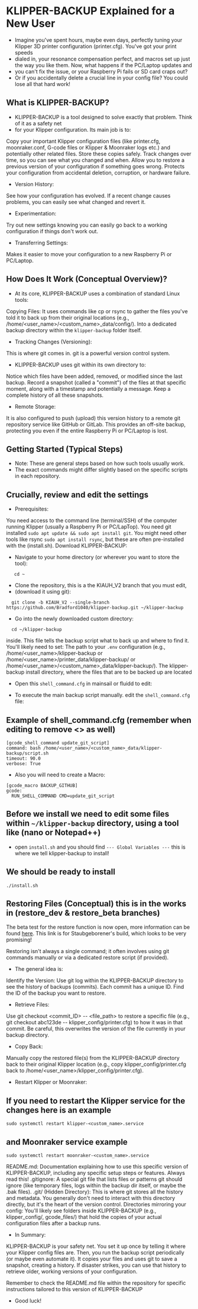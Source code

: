 # KLIPPER-BACKUP Explained for a New User

* Imagine you've spent hours, maybe even days, perfectly tuning your Klipper 3D printer configuration (printer.cfg). You've got your print speeds
* dialed in, your resonance compensation perfect, and macros set up just the way you like them. Now, what happens if the PC/Laptop updates and
* you can't fix the issue, or your Raspberry Pi fails or SD card craps out?
* Or if you accidentally delete a crucial line in your config file? You could lose all that hard work!

## What is KLIPPER-BACKUP?

* KLIPPER-BACKUP is a tool designed to solve exactly that problem. Think of it as a safety net
* for your Klipper configuration. Its main job is to:

Copy your important Klipper configuration files
(like printer.cfg, moonraker.conf, G-code files or Klipper & Moonraker logs etc.) and potentially other related files.
Store these copies safely. Track changes over time, so you can see what you changed and when.
Allow you to restore a previous version of your configuration if something goes wrong.
Protects your configuration from accidental deletion, corruption, or hardware failure.

* Version History:

See how your configuration has evolved. If a recent change causes problems, you can easily see what changed and revert it.

* Experimentation:

Try out new settings knowing you can easily go back to a working configuration if things don't work out.

* Transferring Settings:

Makes it easier to move your configuration to a new Raspberry Pi or PC/Laptop.

## How Does It Work (Conceptual Overview)?

* At its core, KLIPPER-BACKUP uses a combination of standard Linux tools:

Copying Files: It uses commands like cp or rsync to gather the files you've told it to back up from their original
locations (e.g., /home/<user_name>/<custom_name>_data/config/). Into a dedicated backup directory within the `klipper-backup` folder itself.

* Tracking Changes (Versioning):

This is where git comes in. git is a powerful version control system.

* KLIPPER-BACKUP uses git within its own directory to:

Notice which files have been added, removed, or modified since the last backup.
Record a snapshot (called a "commit") of the files at that specific moment, along with a timestamp and potentially a message.
Keep a complete history of all these snapshots.

* Remote Storage:

It is also configured to push (upload) this version history to a remote git repository service
like GitHub or GitLab. This provides an off-site backup, protecting you even if the entire Raspberry Pi or PC/Laptop is lost.

## Getting Started (Typical Steps)

* Note: These are general steps based on how such tools usually work.
* The exact commands might differ slightly based on the specific scripts in each repository.

## Crucially, review and edit the settings

* Prerequisites:

You need access to the command line (terminal/SSH) of the computer running Klipper (usually a Raspberry Pi or PC/LapTop).
You need git installed `sudo apt update && sudo apt install git`.
You might need other tools like rsync `sudo apt install rsync`, but these are often pre-installed with the (install.sh).
Download KLIPPER-BACKUP:

* Navigate to your home directory (or wherever you want to store the tool):

```shell
   cd ~
```

* Clone the repository, this is a the KIAUH_V2 branch that you must edit,
* (download it using git):

```shell
  git clone -b KIAUH_V2 --single-branch https://github.com/Bradford1040/klipper-backup.git ~/klipper-backup
```

* Go into the newly downloaded custom directory:

```shell
  cd ~/klipper-backup
```

inside. This file tells the backup script what to back up and where to find it. You'll likely need to set:
The path to your `.env` configuration  (e.g., /home/<user_name>/klipper-backup or /home/<user_name>/printer_data/klipper-backup/ or
/home/<user_name>/<custom_name>_data/klipper-backup/). The klipper-backup install directory, where the files that are to be backed up are located

* Open this `shell_command.cfg`  in mainsail or fluidd to edit:

* To execute the main backup script manually. edit the `shell_command.cfg` file:

## Example of shell_command.cfg (remember when editing to remove <> as well)

```shell
[gcode_shell_command update_git_script]
command: bash /home/<user_name>/<custom_name>_data/klipper-backup/script.sh
timeout: 90.0
verbose: True
```

* Also you will need to create a Macro:

```shell
[gcode_macro BACKUP_GITHUB]
gcode:
  RUN_SHELL_COMMAND CMD=update_git_script
```

## Before we install we need to edit some files within `~/klipper-backup` directory, using a tool like (nano or Notepad++)

* open `install.sh` and you should find `--- Global Variables ---` this is where we tell klipper-backup to install!

## We should be ready to install

```shell
./install.sh
```

## Restoring Files (Conceptual) this is in the works in (restore_dev & restore_beta branches)

The beta test for the restore function is now open, more information can be found [here](https://github.com/Staubgeborener/Klipper-Backup/discussions/143). This link is for Staubgeborener's build, which looks to be very promising!

 Restoring isn't always a single command; it often involves using git commands manually or via a dedicated restore script (if provided).

* The general idea is:

Identify the Version: Use git log within the KLIPPER-BACKUP directory to see the history of backups (commits). Each commit has a unique ID.
Find the ID of the backup you want to restore.

* Retrieve Files:

Use git checkout <commit_ID> -- <file_path> to restore a specific file
(e.g., git checkout abc123de -- klipper_config/printer.cfg) to how it was in that commit.
Be careful, this overwrites the version of the file currently in your backup directory.

* Copy Back:

Manually copy the restored file(s) from the KLIPPER-BACKUP directory back to their original
Klipper location (e.g., copy klipper_config/printer.cfg back to /home/<user_name>/klipper_config/printer.cfg).

* Restart Klipper or Moonraker:

## If you need to restart the Klipper service for the changes here is an example

```shell
sudo systemctl restart klipper-<custom_name>.service
```

## and Moonraker service example

```shell
sudo systemctl restart moonraker-<custom_name>.service
```

README.md: Documentation explaining how to use this specific version of KLIPPER-BACKUP, including any specific setup steps or features. Always read this!
.gitignore: A special git file that lists files or patterns git should ignore (like temporary files, logs within the backup dir itself, or maybe the .bak files).
.git/ (Hidden Directory): This is where git stores all the history and metadata. You generally don't need to interact with this directory directly, but it's the heart of the version control.
Directories mirroring your config: You'll likely see folders inside KLIPPER-BACKUP (e.g., klipper_config/, gcode_files/) that hold the copies of your actual configuration files after a backup runs.

* In Summary:

KLIPPER-BACKUP is your safety net. You set it up once by telling it where your Klipper config files are. Then, you run the backup script periodically
 (or maybe even automate it). It copies your files and uses git to save a snapshot, creating a history. If disaster strikes, you can use that history
  to retrieve older, working versions of your configuration.

Remember to check the README.md file within the repository for specific instructions tailored to this version of KLIPPER-BACKUP

* Good luck!
